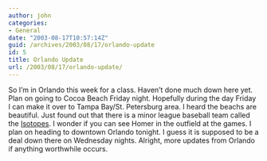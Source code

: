 ```yaml
---
author: john
categories:
- General
date: "2003-08-17T10:57:14Z"
guid: /archives/2003/08/17/orlando-update
id: 5
title: Orlando Update
url: /2003/08/17/orlando-update/
---
```


So I&#8217;m in Orlando this week for a class. Haven&#8217;t done much down here yet. Plan on going to Cocoa Beach Friday night. Hopefully during the day Friday I can make it over to Tampa Bay/St. Petersburg area. I heard the beachs are beautiful. Just found out that there is a minor league baseball team called the [Isotopes](http://www.albuquerquebaseball.com). I wonder if you can see Homer in the outfield at the games. I plan on heading to downtown Orlando tonight. I guess it is supposed to be a deal down there on Wednesday nights. Alright, more updates from Orlando if anything worthwhile occurs.